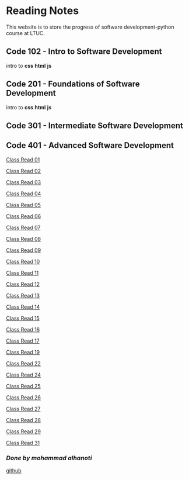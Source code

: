 # Reading Notes
This website is to store the progress of software development-python course at LTUC.

## Code 102 - Intro to Software Development

intro to __css__ __html__ __js__

## Code 201 - Foundations of Software Development

intro to __css__ __html__ __js__

## Code 301 - Intermediate Software Development



## Code 401 - Advanced Software Development

[Class Read 01](./read-01.md)

[Class Read 02](./read-02.md)

[Class Read 03](./read-03.md)

[Class Read 04](./read-04.md)

[Class Read 05](./read-05.md)

[Class Read 06](./read-06.md)

[Class Read 07](./read-07.md)

[Class Read 08](./read-08.md)

[Class Read 09](./read-09.md)

[Class Read 10](./read-10.md)

[Class Read 11](./read-11.md)

[Class Read 12](./read-12.md)

[Class Read 13](./read-13.md)

[Class Read 14](./read-14.md)

[Class Read 15](./read-15.md)

[Class Read 16](./read-16.md)

[Class Read 17](./read-17.md)

[Class Read 19](./read-19.md)

[Class Read 22](./read-22.md)

[Class Read 24](./read-24.md)

[Class Read 25](./read-25.md)

[Class Read 26](./read-26.md)

[Class Read 27](./read-27.md)

[Class Read 28](./read-28.md)

[Class Read 29](./read-29.md)

[Class Read 31](./read-31.md)

### ***Done by mohammad alhanoti***
[github](https://github.com/MohdHanoti)
